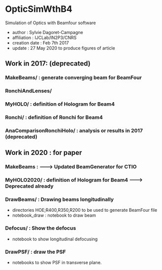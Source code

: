 # OpticSimWthB4
Simulation of Optics with Beamfour software

- author : Sylvie Dagoret-Campagne
- affiliation : IJCLab/IN2P3/CNRS
- creation date : Feb 7th 2017
- update : 27 May 2020 to produce figures of article


## Work in 2017: (deprecated)

### MakeBeams/ : generate converging beam for BeamFour

### RonchiAndLenses/

	
		
### MyHOLO/ : definition of Hologram for Beam4		
		
### Ronchi/ : definition of Ronchi for Beam4		


### AnaComparisonRonchiHolo/ : analysis or results in 2017 (deprecated)
	
## Work in 2020	: for paper

### MakeBeams : ---> Updated BeamGenerator for CTIO

### MyHOLO2020/	: definition of Hologram for Beam4	---> Deprecated already	
	
### DrawBeams/ : Drawing beams longitudinally
 - directories HOE;R400,R350,R200 to be used to generate BeamFour file
 - notebook_draw : notebook to draw beam

### Defocus/	 : Show the defocus	
- notebook to show longitudinal defocusing	
### DrawPSF/	 : draw the PSF
- notebooks to show PSF in transverse plane.		
		
		
		

